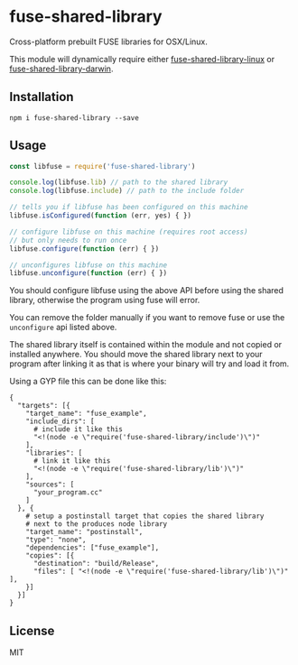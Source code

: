 # fuse-shared-library
Cross-platform prebuilt FUSE libraries for OSX/Linux.

This module will dynamically require either [fuse-shared-library-linux](https://github.com/fuse-friends/fuse-shared-library-linux) or [fuse-shared-library-darwin](https://github.com/fuse-friends/fuse-shared-library-darwin).

## Installation
```
npm i fuse-shared-library --save
```

## Usage

``` js
const libfuse = require('fuse-shared-library')

console.log(libfuse.lib) // path to the shared library
console.log(libfuse.include) // path to the include folder

// tells you if libfuse has been configured on this machine
libfuse.isConfigured(function (err, yes) { })

// configure libfuse on this machine (requires root access)
// but only needs to run once
libfuse.configure(function (err) { })

// unconfigures libfuse on this machine
libfuse.unconfigure(function (err) { })
```

You should configure libfuse using the above API before using the
shared library, otherwise the program using fuse will error.

You can remove the folder manually if you want to remove fuse or use the
`unconfigure` api listed above.

The shared library itself is contained within the module and not copied
or installed anywhere. You should move the shared library next to your
program after linking it as that is where your binary will try and load it from.

Using a GYP file this can be done like this:

```
{
  "targets": [{
    "target_name": "fuse_example",
    "include_dirs": [
      # include it like this
      "<!(node -e \"require('fuse-shared-library/include')\")"
    ],
    "libraries": [
      # link it like this
      "<!(node -e \"require('fuse-shared-library/lib')\")"
    ],
    "sources": [
      "your_program.cc"
    ]
  }, {
    # setup a postinstall target that copies the shared library
    # next to the produces node library
    "target_name": "postinstall",
    "type": "none",
    "dependencies": ["fuse_example"],
    "copies": [{
      "destination": "build/Release",
      "files": [ "<!(node -e \"require('fuse-shared-library/lib')\")" ],
    }]
  }]
}
```

## License

MIT
